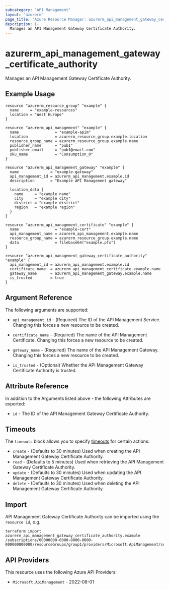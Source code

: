 ```yaml
---
subcategory: "API Management"
layout: "azurerm"
page_title: "Azure Resource Manager: azurerm_api_management_gateway_certificate_authority"
description: |-
  Manages an API Management Gateway Certificate Authority.
---
```


# azurerm_api_management_gateway_certificate_authority

Manages an API Management Gateway Certificate Authority.

## Example Usage

```hcl
resource "azurerm_resource_group" "example" {
  name     = "example-resources"
  location = "West Europe"
}

resource "azurerm_api_management" "example" {
  name                = "example-apim"
  location            = azurerm_resource_group.example.location
  resource_group_name = azurerm_resource_group.example.name
  publisher_name      = "pub1"
  publisher_email     = "pub1@email.com"
  sku_name            = "Consumption_0"
}

resource "azurerm_api_management_gateway" "example" {
  name              = "example-gateway"
  api_management_id = azurerm_api_management.example.id
  description       = "Example API Management gateway"

  location_data {
    name     = "example name"
    city     = "example city"
    district = "example district"
    region   = "example region"
  }
}

resource "azurerm_api_management_certificate" "example" {
  name                = "example-cert"
  api_management_name = azurerm_api_management.example.name
  resource_group_name = azurerm_resource_group.example.name
  data                = filebase64("example.pfx")
}

resource "azurerm_api_management_gateway_certificate_authority" "example" {
  api_management_id = azurerm_api_management.example.id
  certificate_name  = azurerm_api_management_certificate.example.name
  gateway_name      = azurerm_api_management_gateway.example.name
  is_trusted        = true
}
```

## Argument Reference

The following arguments are supported:

* `api_management_id` - (Required) The ID of the API Management Service. Changing this forces a new resource to be created.

* `certificate_name` - (Required) The name of the API Management Certificate. Changing this forces a new resource to be created.

* `gateway_name` - (Required) The name of the API Management Gateway. Changing this forces a new resource to be created.

* `is_trusted` - (Optional) Whether the API Management Gateway Certificate Authority is trusted.

## Attribute Reference

In addition to the Arguments listed above - the following Attributes are exported:

* `id` - The ID of the API Management Gateway Certificate Authority.

## Timeouts

The `timeouts` block allows you to specify [timeouts](https://developer.hashicorp.com/terraform/language/resources/configure#define-operation-timeouts) for certain actions:

* `create` - (Defaults to 30 minutes) Used when creating the API Management Gateway Certificate Authority.
* `read` - (Defaults to 5 minutes) Used when retrieving the API Management Gateway Certificate Authority.
* `update` - (Defaults to 30 minutes) Used when updating the API Management Gateway Certificate Authority.
* `delete` - (Defaults to 30 minutes) Used when deleting the API Management Gateway Certificate Authority.

## Import

API Management Gateway Certificate Authority can be imported using the `resource id`, e.g.

```shell
terraform import azurerm_api_management_gateway_certificate_authority.example /subscriptions/00000000-0000-0000-0000-000000000000/resourceGroups/group1/providers/Microsoft.ApiManagement/service/service1/gateways/gateway1/certificateAuthorities/cert1
```

## API Providers
<!-- This section is generated, changes will be overwritten -->
This resource uses the following Azure API Providers:

* `Microsoft.ApiManagement` - 2022-08-01
